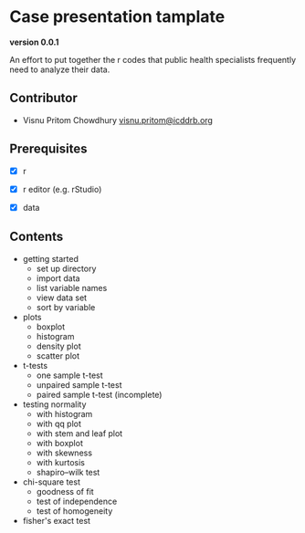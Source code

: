 # Case presentation tamplate

**version 0.0.1**

An effort to put together the r codes that public health specialists frequently need to analyze their data.

## Contributor

- Visnu Pritom Chowdhury <visnu.pritom@icddrb.org>

## Prerequisites

- [x] r
- [x] r editor (e.g. rStudio) 
- [x] data 


## Contents 

- getting started 
	- set up directory 
	- import data
	- list variable names 
	- view data set 
	- sort by variable 
- plots 
	- boxplot 
	- histogram 
	- density plot 
	- scatter plot 
- t-tests
	- one sample t-test
	- unpaired sample t-test
	- paired sample t-test (incomplete)
- testing normality
	- with histogram 
	- with qq plot  
	- with stem and leaf plot 
	- with boxplot
	- with skewness
	- with kurtosis
	- shapiro–wilk test
- chi-square test
	- goodness of fit
	- test of independence
	- test of homogeneity
- fisher's exact test
